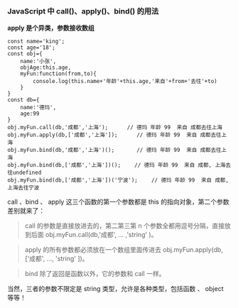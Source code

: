 ### JavaScript 中 call()、apply()、bind() 的用法

**apply 是个异类，参数接收数组**

```
const name='king';
const age='18';
const obj={
    name:'小张',
    objAge:this.age,
    myFun:function(from,to){
        console.log(this.name+'年龄'+this.age,'来自'+from+'去往'+to)
    }
}
const db={
    name:'德玛',
    age:99
}
obj.myFun.call(db,'成都','上海');　　　 // 德玛 年龄 99  来自 成都去往上海
obj.myFun.apply(db,['成都','上海']);      // 德玛 年龄 99  来自 成都去往上海
obj.myFun.bind(db,'成都','上海')();       // 德玛 年龄 99  来自 成都去往上海
obj.myFun.bind(db,['成都','上海'])();　　 // 德玛 年龄 99  来自 成都, 上海去往undefined
obj.myFun.bind(db,['成都','上海'])('宁波');　　 // 德玛 年龄 99  来自 成都, 上海去往宁波
```

call 、bind 、 apply 这三个函数的第一个参数都是 this 的指向对象，第二个参数差别就来了：

> call 的参数是直接放进去的，第二第三第 n 个参数全都用逗号分隔，直接放到后面 obj.myFun.call(db,'成都', ... ,'string' )。

> apply 的所有参数都必须放在一个数组里面传进去 obj.myFun.apply(db,['成都', ..., 'string' ])。

> bind 除了返回是函数以外，它的参数和 call 一样。

当然，三者的参数不限定是 string 类型，允许是各种类型，包括函数 、 object 等等！
